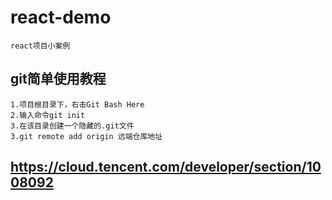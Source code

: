 # react-demo
    react项目小案例
## git简单使用教程
    1.项目根目录下，右击Git Bash Here
    2.输入命令git init
    3.在该目录创建一个隐藏的.git文件
    3.git remote add origin 远端仓库地址
## https://cloud.tencent.com/developer/section/1008092